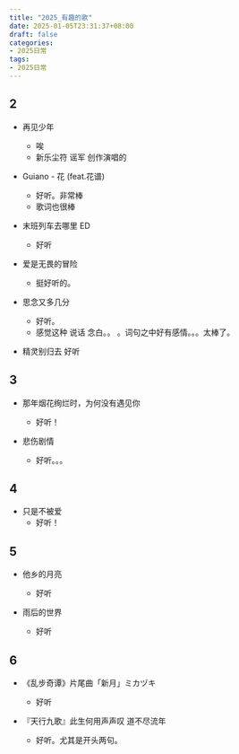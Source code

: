 ```yaml
---
title: "2025_有趣的歌"
date: 2025-01-05T23:31:37+08:00
draft: false
categories:
- 2025日常
tags:
- 2025日常
---
```


## 2

- 再见少年
	- 唉
	- 新乐尘符  谣军 创作演唱的

- Guiano - 花 (feat.花谱)
	- 好听。非常棒
	- 歌词也很棒

-  末班列车去哪里 ED
	- 好听


-  爱是无畏的冒险
	- 挺好听的。

- 思念又多几分
	- 好听。
	- 感觉这种 说话 念白。。 。词句之中好有感情。。。太棒了。

- 精灵别归去
	好听



## 3

- 那年烟花绚烂时，为何没有遇见你
	- 好听！

- 悲伤剧情
	- 好听。。。


## 4

- 只是不被爱
	- 好听！

## 5

- 他乡的月亮
	- 好听

- 雨后的世界
	- 好听


## 6

- 《乱步奇谭》片尾曲「新月」ミカヅキ
	- 好听

- 『天行九歌』此生何用声声叹 道不尽流年
	- 好听。尤其是开头两句。